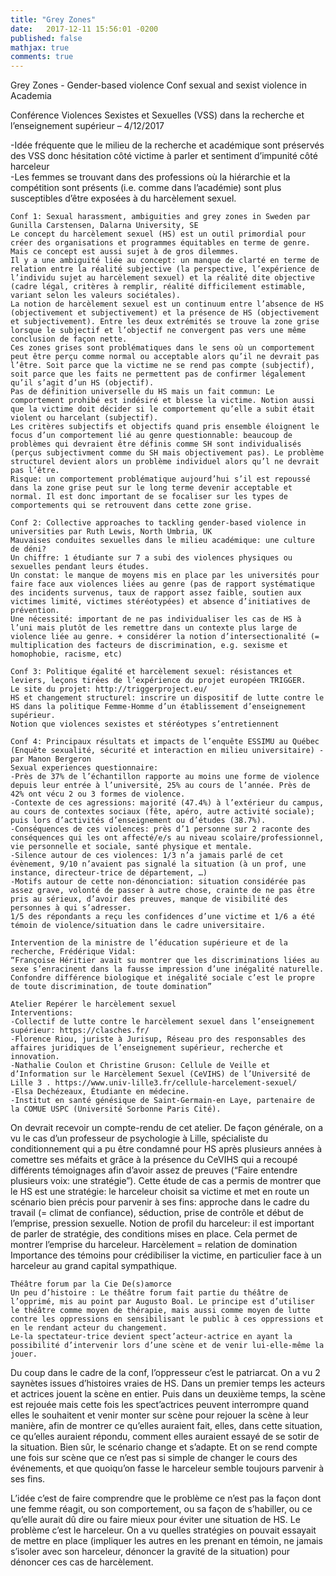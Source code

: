```yaml
---
title: "Grey Zones"
date:   2017-12-11 15:56:01 -0200
published: false
mathjax: true
comments: true
---
```



Grey Zones - Gender-based violence
Conf sexual and sexist violence in Academia



Conférence Violences Sexistes et Sexuelles (VSS) dans la recherche et l’enseignement supérieur – 4/12/2017

-Idée fréquente que le milieu de la recherche et académique sont préservés des VSS donc hésitation côté victime à parler et sentiment d’impunité côté harceleur</br>
-Les femmes se trouvant dans des professions où la hiérarchie et la compétition sont présents (i.e. comme dans l’académie) sont plus susceptibles d’être exposées à du harcèlement sexuel.

    Conf 1: Sexual harassment, ambiguities and grey zones in Sweden par Gunilla Carstensen, Dalarna University, SE
    Le concept du harcèlement sexuel (HS) est un outil primordial pour créer des organisations et programmes équitables en terme de genre. Mais ce concept est aussi sujet à de gros dilemmes.
    Il y a une ambiguité liée au concept: un manque de clarté en terme de relation entre la réalité subjective (la perspective, l’expérience de l’individu sujet au harcèlement sexuel) et la réalité dite objective (cadre légal, critères à remplir, réalité difficilement estimable, variant selon les valeurs sociétales).
    La notion de harcèlement sexuel est un continuum entre l’absence de HS (objectivement et subjectivement) et la présence de HS (objectivement et subjectivement). Entre les deux extrémités se trouve la zone grise lorsque le subjectif et l’objectif ne convergent pas vers une même conclusion de façon nette.
    Ces zones grises sont problématiques dans le sens où un comportement peut être perçu comme normal ou acceptable alors qu’il ne devrait pas l’être. Soit parce que la victime ne se rend pas compte (subjectif), soit parce que les faits ne permettent pas de confirmer légalement qu’il s’agit d’un HS (objectif).
    Pas de définition universelle du HS mais un fait commun: Le comportement prohibé est indésiré et blesse la victime. Notion aussi que la victime doit décider si le comportement qu’elle a subit était violent ou harcelant (subjectif).
    Les critères subjectifs et objectifs quand pris ensemble éloignent le focus d’un comportement lié au genre questionnable: beaucoup de problèmes qui devraient être définis comme SH sont individualisés (perçus subjectivment comme du SH mais objectivement pas). Le problème structurel devient alors un problème individuel alors qu’l ne devrait pas l’être.
    Risque: un comportement problématique aujourd’hui s’il est repoussé dans la zone grise peut sur le long terme devenir acceptable et normal. Il est donc important de se focaliser sur les types de comportements qui se retrouvent dans cette zone grise.

    Conf 2: Collective approaches to tackling gender-based violence in universities par Ruth Lewis, North Umbria, UK
    Mauvaises conduites sexuelles dans le milieu académique: une culture de déni?
    Un chiffre: 1 étudiante sur 7 a subi des violences physiques ou sexuelles pendant leurs études.
    Un constat: le manque de moyens mis en place par les universités pour faire face aux violences liées au genre (pas de rapport systématique des incidents survenus, taux de rapport assez faible, soutien aux victimes limité, victimes stéréotypées) et absence d’initiatives de prévention.
    Une nécessité: important de ne pas individualiser les cas de HS à l’uni mais plutôt de les remettre dans un contexte plus large de violence liée au genre. + considérer la notion d’intersectionalité (= multiplication des facteurs de discrimination, e.g. sexisme et homophobie, racisme, etc)

    Conf 3: Politique égalité et harcèlement sexuel: résistances et leviers, leçons tirées de l’expérience du projet européen TRIGGER.
    Le site du projet: http://triggerproject.eu/
    HS et changement structurel: inscrire un dispositif de lutte contre le HS dans la politique Femme-Homme d’un établissement d’enseignement supérieur.
    Notion que violences sexistes et stéréotypes s’entretiennent

    Conf 4: Principaux résultats et impacts de l’enquête ESSIMU au Québec (Enquête sexualité, sécurité et interaction en milieu universitaire) - par Manon Bergeron
    Sexual experiences questionnaire:
    -Près de 37% de l’échantillon rapporte au moins une forme de violence depuis leur entrée à l’université, 25% au cours de l’année. Près de 42% ont vécu 2 ou 3 formes de violence.
    -Contexte de ces agressions: majorité (47.4%) à l’extérieur du campus, au cours de contextes sociaux (fête, apéro, autre activité sociale); puis lors d’activités d’enseignement ou d’études (38.7%).
    -Conséquences de ces violences: près d’1 personne sur 2 raconte des conséquences qui les ont affecté/e/s au niveau scolaire/professionnel, vie personnelle et sociale, santé physique et mentale.
    -Silence autour de ces violences: 1/3 n’a jamais parlé de cet évènement, 9/10 n’avaient pas signalé la situation (à un prof, une instance, directeur-trice de département, …)
    -Motifs autour de cette non-dénonciation: situation considérée pas assez grave, volonté de passer à autre chose, crainte de ne pas être pris au sérieux, d’avoir des preuves, manque de visibilité des personnes à qui s’adresser.
    1/5 des répondants a reçu les confidences d’une victime et 1/6 a été témoin de violence/situation dans le cadre universitaire.

    Intervention de la ministre de l’éducation supérieure et de la recherche, Frédérique Vidal:
    “Françoise Héritier avait su montrer que les discriminations liées au sexe s’enracinent dans la fausse impression d’une inégalité naturelle. Confondre différence biologique et inégalité sociale c’est le propre de toute discrimination, de toute domination”

    Atelier Repérer le harcèlement sexuel
    Interventions:
    -Collectif de lutte contre le harcèlement sexuel dans l’enseignement supérieur: https://clasches.fr/
    -Florence Riou, juriste à Jurisup, Réseau pro des responsables des affaires juridiques de l’enseignement supérieur, recherche et innovation.
    -Nathalie Coulon et Christine Gruson: Cellule de Veille et d’Information sur le Harcèlement Sexuel (CeVIHS) de l’Université de Lille 3 . https://www.univ-lille3.fr/cellule-harcelement-sexuel/
    -Elsa Dechézeaux, Étudiante en médecine.
    -Institut en santé génésique de Saint-Germain-en Laye, partenaire de la COMUE USPC (Université Sorbonne Paris Cité).

On devrait recevoir un compte-rendu de cet atelier.
De façon générale, on a vu le cas d’un professeur de psychologie à Lille, spécialiste du conditionnement qui a pu être condamné pour HS après plusieurs années à comettre ses méfaits et grâce à la présence du CeVIHS qui a recoupé différents témoignages afin d’avoir assez de preuves (“Faire entendre plusieurs voix: une stratégie”).
Cette étude de cas a permis de montrer que le HS est une stratégie: le harceleur choisit sa victime et met en route un scénario bien précis pour parvenir à ses fins: approche dans le cadre du travail (= climat de confiance), séduction, prise de contrôle et début de l’emprise, pression sexuelle.
Notion de profil du harceleur: il est important de parler de stratégie, des conditions mises en place. Cela permet de montrer l’emprise du harceleur.
Harcèlement = relation de domination
Importance des témoins pour crédibiliser la victime, en particulier face à un harceleur au grand capital sympathique.

    Théâtre forum par la Cie De(s)amorce
    Un peu d’histoire : Le théâtre forum fait partie du théâtre de l’opprimé, mis au point par Augusto Boal. Le principe est d’utiliser le théâtre comme moyen de thérapie, mais aussi comme moyen de lutte contre les oppressions en sensibilisant le public à ces oppressions et en le rendant acteur du changement.
    Le-la spectateur-trice devient spect’acteur-actrice en ayant la possibilité d’intervenir lors d’une scène et de venir lui-elle-même la jouer.

Du coup dans le cadre de la conf, l’oppresseur c’est le patriarcat.
On a vu 2 saynètes issues d’histoires vraies de HS. Dans un premier temps les acteurs et actrices jouent la scène en entier. Puis dans un deuxième temps, la scène est rejouée mais cette fois les spect’actrices peuvent interrompre quand elles le souhaitent et venir monter sur scène pour rejouer la scène à leur manière, afin de montrer ce qu’elles auraient fait, elles, dans cette situation, ce qu’elles auraient répondu, comment elles auraient essayé de se sotir de la situation. Bien sûr, le scénario change et s’adapte. Et on se rend compte une fois sur scène que ce n’est pas si simple de changer le cours des événements, et que quoiqu’on fasse le harceleur semble toujours parvenir à ses fins.

L’idée c’est de faire comprendre que le problème ce n’est pas la façon dont une femme réagit, ou son comportement, ou sa façon de s’habiller, ou ce qu’elle aurait dû dire ou faire mieux pour éviter une situation de HS. Le problème c’est le harceleur.
On a vu quelles stratégies on pouvait essayait de mettre en place (impliquer les autres en les prenant en témoin, ne jamais s’isoler avec son harceleur, dénoncer la gravité de la situation) pour dénoncer ces cas de harcèlement.
